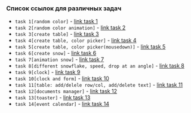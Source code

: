 ### Список ссылок для различных задач

- `task 1[random color]` - [link task 1](https://project-gd-x.github.io/best-practice/task1/)
- `task 2[random color animation]` - [link task 2](https://project-gd-x.github.io/best-practice/task2/)
- `task 3[create table]` - [link task 3](https://project-gd-x.github.io/best-practice/task3/)
- `task 4[create table, color picker]` - [link task 4](https://project-gd-x.github.io/best-practice/task4/)
- `task 5[create table, color picker(mousedown)]` - [link task 5](https://project-gd-x.github.io/best-practice/task5/)
- `task 6[create snow]` - [link task 6](https://project-gd-x.github.io/best-practice/task6/)
- `task 7[animation snow]` - [link task 7](https://project-gd-x.github.io/best-practice/task7/)
- `task 8[different snowflake, speed, drop at an angle]` - [link task 8](https://project-gd-x.github.io/best-practice/task8/)
- `task 9[clock]` - [link task 9](https://project-gd-x.github.io/best-practice/task9/)
- `task 10[clock and form]` - [link task 10](https://project-gd-x.github.io/best-practice/task10/)
- `task 11[table: add/delele row/col, add/delete text]` - [link task 11](https://project-gd-x.github.io/best-practice/task11/)
- `task 12[documents manager]` - [link task 12](https://project-gd-x.github.io/best-practice/task12/)
- `task 13[toaster]` - [link task 13](https://project-gd-x.github.io/best-practice/task13/)
- `task 14[event calendar]` - [link task 14](https://project-gd-x.github.io/best-practice/task14/)
